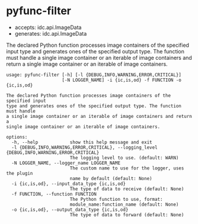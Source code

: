 # pyfunc-filter

* accepts: idc.api.ImageData
* generates: idc.api.ImageData

The declared Python function processes image containers of the specified input type and generates ones of the specified output type. The function must handle a single image container or an iterable of image containers and return a single image container or an iterable of image containers.

```
usage: pyfunc-filter [-h] [-l {DEBUG,INFO,WARNING,ERROR,CRITICAL}]
                     [-N LOGGER_NAME] -i {ic,is,od} -f FUNCTION -o {ic,is,od}

The declared Python function processes image containers of the specified input
type and generates ones of the specified output type. The function must handle
a single image container or an iterable of image containers and return a
single image container or an iterable of image containers.

options:
  -h, --help            show this help message and exit
  -l {DEBUG,INFO,WARNING,ERROR,CRITICAL}, --logging_level {DEBUG,INFO,WARNING,ERROR,CRITICAL}
                        The logging level to use. (default: WARN)
  -N LOGGER_NAME, --logger_name LOGGER_NAME
                        The custom name to use for the logger, uses the plugin
                        name by default (default: None)
  -i {ic,is,od}, --input_data_type {ic,is,od}
                        The type of data to receive (default: None)
  -f FUNCTION, --function FUNCTION
                        The Python function to use, format:
                        module_name:function_name (default: None)
  -o {ic,is,od}, --output_data_type {ic,is,od}
                        The type of data to forward (default: None)
```
